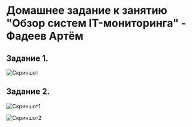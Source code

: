 
# Домашнее задание к занятию "Обзор систем IT-мониторинга" - Фадеев Артём

## Задание 1.

![Скриншот](https://github.com/milky37/hw-monitoring/blob/branch/img/graph.png)


## Задание 2.

![Скриншот1](https://github.com/milky37/hw-monitoring/blob/branch/img/alert.png) 

![Скриншот2](jpg/alertmobile.png) 
 

